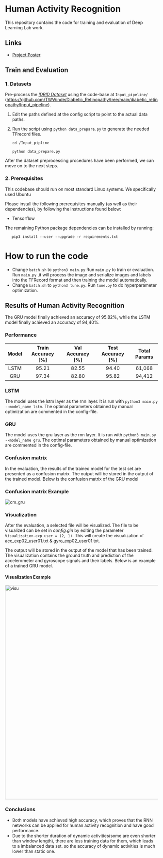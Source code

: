 # Human Activity Recognition
This repository contains the code for training and evaluation of Deep Learning Lab work.

## Links

* [Project Poster](https://github.com/TWWinde/Human_Activity_Recognition/blob/main/human_activity_recognition/Abgabe/Poster_Team08_HAR.pdf)
  
## Train and Evaluation

### 1. Datasets

Pre-process the [*IDRID Dataset*](https://ieee-dataport.org/open-access/indian-diabetic-retinopathy-image-dataset-idrid) using the code-base at `Input_pipeline/` (https://github.com/TWWinde/Diabetic_Retinopathy/tree/main/diabetic_retinopathy/Input_pipeline).
1. Edit the paths defined at the config script to point to the actual data paths. 
2. Run the script using `python data_prepare.py` to generate the needed TFrecord files.
   
       cd /Input_pipline
   
       python data_prepare.py
   
After the dataset preprocessing procedures have been performed, we can move on to the next steps.

### 2. Prerequisites

This codebase should run on most standard Linux systems. We specifically used Ubuntu 

Please install the following prerequisites manually (as well as their dependencies), by following the instructions found below:
* Tensorflow 

The remaining Python package dependencies can be installed by running:

       pip3 install --user --upgrade -r requirements.txt




# How to run the code

- Change  `batch.sh` to `python3 main.py` Run `main.py` to train or evaluation. Run `main.py` ,it will process the image and serialize images and labels into the TFRecord format and then training the model automatically.      
- Change  `batch.sh` to `python3 tune.py`. Run `tune.py` to do hyperparameter optimization. 



## Results of Human Activity Recognition
The GRU model finally achieved an accuracy of 95.82%, while the LSTM model finally achieved an accuracy of 94,40%.
### Performance
| Model | Train Accuracy [%] | Val Accuracy [%] | Test Accuracy [%] | Total Params |
|:-----:|:------------------:|:----------------:|:-----------------:|:------------:|
| LSTM  |       95.21        |      82.55       |       94.40       |    61,068    |
|  GRU  |       97.34        |      82.80       |       95.82       |    94,412    |

### LSTM
The model uses the lstm layer as the rnn layer. It is run with `python3 main.py --model_name lstm`.
The optimal parameters obtained by manual optimization are commented in the config-file.
### GRU
The model uses the gru layer as the rnn layer. It is run with `python3 main.py --model_name gru`.
The optimal parameters obtained by manual optimization are commented in the config-file.

### Confusion matrix
In the evaluation, the results of the trained model for the test set are presented as a confusion matrix. The output will be stored in the output of the trained model.
Below is the confusion matrix of the GRU model
### Confusion matrix Example 
![cm_gru](https://media.github.tik.uni-stuttgart.de/user/3535/files/f6061826-83a8-4653-bdba-c1bb039aeca2)

### Visualization
After the evaluation, a selected file will be visualized. The file to be visualized can be set in *config.gin* by editing the parameter `Visualization.exp_user = (2, 1)`.
This will create the visualization of acc_exp02_user01.txt & gyro_exp02_user01.txt.

The output will be stored in the output of the model that has been trained.
The visualization contains the ground truth and prediction of the accelerometer and gyroscope signals and their labels. Below is an example of a trained GRU model.

#### Visualization Example 
<img width="703" alt="visu" src="https://media.github.tik.uni-stuttgart.de/user/3535/files/9e91c960-c4c6-4029-98d0-59650df93666">


### Conclusions
- Both models have achieved high accuracy, which proves that the RNN networks can be applied for human activity recognition and have good performance.
- Due to the shorter duration of dynamic activities(some are even shorter than window length), there are less training data for them, which leads to a imbalanced data set. so the accuracy of dynamic activities is much lower than static one.

